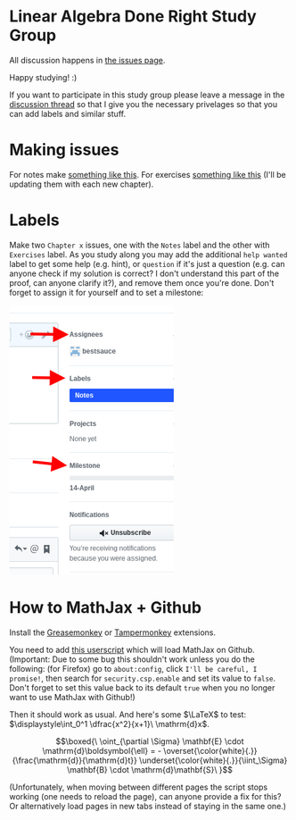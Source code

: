 # Linear Algebra Done Right Study Group

All discussion happens in [the issues page](https://github.com/worstsauce/study/issues).

Happy studying! :)

If you want to participate in this study group please leave a message in the [discussion thread](https://github.com/worstsauce/study/issues/1) so that I give you the necessary privelages so that you can add labels and similar stuff.

# Making issues

For notes make [something like this](https://gist.github.com/bestsauce/11867d8e3e84b981daede7c3a4739b87). For exercises [something like this](https://gist.github.com/bestsauce/8e1c73c8909c3cc00e77d657a21596c6) (I'll be updating them with each new chapter).

# Labels

Make two `Chapter x` issues, one with the `Notes` label and the other with `Exercises` label. As you study along you may add the additional `help wanted` label to get some help (e.g. hint), or `question` if it's just a question (e.g. can anyone check if my solution is correct? I don't understand this part of the proof, can anyone clarify it?), and remove them once you're done. Don't forget to assign it for yourself and to set a milestone: 

![](https://raw.githubusercontent.com/worstsauce/study/c0cc1ad25a9d0660e08d4c37e669cc48f2a13fba/screen.png)

# How to MathJax + Github

Install the [Greasemonkey](https://addons.mozilla.org/en-US/firefox/addon/greasemonkey/?src=ss) or [Tampermonkey](https://chrome.google.com/webstore/detail/tampermonkey/dhdgffkkebhmkfjojejmpbldmpobfkfo) extensions.

You need to add [this userscript](https://raw.githubusercontent.com/worstsauce/study/master/mathjax-in-github.js) which will load MathJax on Github. (Important: Due to some bug this shouldn't work unless you do the following: (for Firefox) go to `about:config`, click `I'll be careful, I promise!`, then search for `security.csp.enable` and set its value to `false`. Don't forget to set this value back to its default `true` when you no longer want to use MathJax with Github!)

Then it should work as usual. And here's some $\LaTeX$ to test: $\displaystyle\int_0^1 \dfrac{x^2}{x+1}\ \mathrm{d}x$.

$$\boxed{\ \oint_{\partial \Sigma} \mathbf{E} \cdot \mathrm{d}\boldsymbol{\ell}  = - \overset{\color{white}{.}}{\frac{\mathrm{d}}{\mathrm{d}t}} \underset{\color{white}{.}}{\iint_\Sigma} \mathbf{B} \cdot \mathrm{d}\mathbf{S}\ }$$

(Unfortunately, when moving between different pages the script stops working (one needs to reload the page), can anyone provide a fix for this? Or alternatively load pages in new tabs instead of staying in the same one.)

